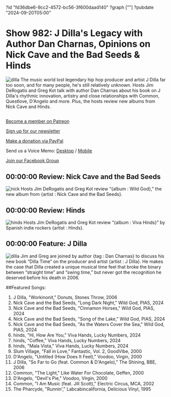 ?id "fd36dbe6-9cc2-4572-bc56-3f600daad140"
?graph [""]
?pubdate "2024-09-20T05:00"
# Show 982: J Dilla's Legacy with Author Dan Charnas, Opinions on Nick Cave and the Bad Seeds & Hinds
![dilla](https://static.soundopinions.org/images/2024/dilla.jpg)
The music world lost legendary hip hop producer and artist J Dilla far too soon, and for many people, he's still relatively unknown. Hosts Jim DeRogatis and Greg Kot talk with author Dan Charnas about his book on J Dilla's rhythmic innovation, artistry and close relationships with Common, Questlove, D'Angelo and more. Plus, the hosts review new albums from Nick Cave and Hinds.

## 

[Become a member on Patreon](https://bit.ly/3slWZvc)

[Sign up for our newsletter](https://bit.ly/3eEvRnG)

[Make a donation via PayPal](https://bit.ly/3dmt9lU)

Send us a Voice Memo: [Desktop](http://bit.ly/2RyD5Ah) / [Mobile](http://sayhi.chat/soundops)

[Join our Facebook Group](https://bit.ly/3sivr9T)


## 00:00:00 Review: Nick Cave and the Bad Seeds
![nick](https://static.soundopinions.org/images/2024/nick-cave-and-the-bad-seeds-wild-god.png)
Hosts Jim DeRogatis and Greg Kot review “{album : Wild God},” the new album from {artist : Nick Cave and the Bad Seeds}.


## 00:00:00 Review: Hinds
![hinds](https://static.soundopinions.org/images/2024/a3885699341-16.jpg)
Hosts Jim DeRogatis and Greg Kot review “{album : Viva Hinds}” by Spanish indie rockers {artist : Hinds}. 

## 00:00:00 Feature: J Dilla
![dilla](https://static.soundopinions.org/images/2024/dilla.jpg)
Jim and Greg are joined by author {tag : Dan Charnas} to discuss his new book “Dilla Time” on the producer and artist {artist : J Dilla}. He makes the case that Dilla created a unique musical time feel that broke the binary between “straight time” and “swing time,” but never got the recognition he deserved before his death in 2006.



##Featured Songs:

1. J Dilla, "Workinonit," Donuts, Stones Throw, 2006
1. Nick Cave and the Bad Seeds, "Long Dark Night," Wild God, PIAS, 2024
1. Nick Cave and the Bad Seeds, "Cinnamon Horses," Wild God, PIAS, 2024
1. Nick Cave and the Bad Seeds, "Song of the Lake," Wild God, PIAS, 2024
1. Nick Cave and the Bad Seeds, "As the Waters Cover the Sea," Wild God, PIAS, 2024
1. hinds, "Hi, How Are You," Viva Hands, Lucky Numbers, 2024
1. hinds, "Coffee," Viva Hands, Lucky Numbers, 2024
1. hinds, "Mala Vista," Viva Hands, Lucky Numbers, 2024
1. Slum Village, "Fall in Love," Fantastic, Vol. 2, GoodVibe, 2000
1. D'Angelo, "Untitled (How Does It Feel)," Voodoo, Virgin, 2000
1. J Dilla, "So Far to Go (feat. Common & D'Angelo)," The Shining, BBE, 2006
1. Common, "The Light," Like Water For Chocolate, Geffen, 2000
1. D'Angelo, "Devil's Pie," Voodoo, Virgin, 2000
1. Common, "I Am Music (feat. Jill Scott)," Electric Circus, MCA, 2002
1. The Pharcyde, "Runnin'," Labcabincalifornia, Delicious Vinyl, 1995